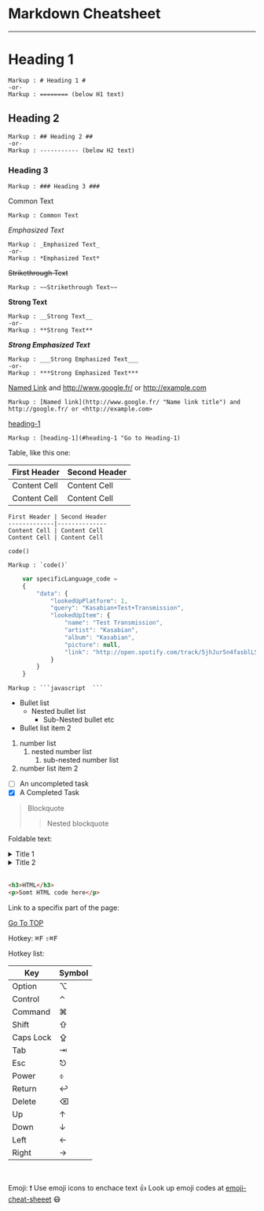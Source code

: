 Markdown Cheatsheet<a name="TOP"></a>
=======================

-----

# Heading 1 #
    Markup : # Heading 1 #
    -or-
    Markup : ======== (below H1 text)

## Heading 2 ##
    Markup : ## Heading 2 ##
    -or-
    Markup : ----------- (below H2 text)

### Heading 3 ###
    Markup : ### Heading 3 ###

Common Text

    Markup : Common Text

_Emphasized Text_

    Markup : _Emphasized Text_
    -or-
    Markup : *Emphasized Text*

~~Strikethrough Text~~

    Markup : ~~Strikethrough Text~~

__Strong Text__

    Markup : __Strong Text__
    -or-
    Markup : **Strong Text**

___Strong Emphasized Text___

    Markup : ___Strong Emphasized Text___
    -or-
    Markup : ***Strong Emphasized Text***

[Named Link](http://www.google.fr/ "Named link title") and http://www.google.fr/ or <http://example.com>

    Markup : [Named link](http://www.google.fr/ "Name link title") and http://google.fr/ or <http://example.com>

[heading-1](#heading-1 "Go to Heading-1")

    Markup : [heading-1](#heading-1 "Go to Heading-1)

Table, like this one:

First Header | Second Header
-------------|--------------
Content Cell | Content Cell
Content Cell | Content Cell

```
First Header | Second Header 
-------------|--------------
Content Cell | Content Cell
Content Cell | Content Cell
```

`code()`

    Markup : `code()`

```javascript
    var specificLanguage_code = 
    {
        "data": {
            "lookedUpPlatform": 1,
            "query": "Kasabian+Test+Transmission",
            "lookedUpItem": {
                "name": "Test Transmission",
                "artist": "Kasabian",
                "album": "Kasabian",
                "picture": null,
                "link": "http://open.spotify.com/track/5jhJur5n4fasblLSCOcrTp"
            }
        }
    }
```

    Markup : ```javascript  ```

* Bullet list
    * Nested bullet list
        * Sub-Nested bullet etc
* Bullet list item 2
1. number list
    1. nested number list
        1. sub-nested number list
2. number list item 2

- [ ] An uncompleted task
- [x] A Completed Task

> Blockquote
>> Nested blockquote

Foldable text:

<details>
    <summary>Title 1</summary>
    <p> Content 1 Content 1 Content 1 Coontent 1 Content 1 </p>
</details>
<details>
    <summary>Title 2</summary>
    <p> Content 2 Content 2 Content 2 Content 2 Content 2 </p>
</details>

<br>

```html
<h3>HTML</h3>
<p>Somt HTML code here</p>
```

Link to a specifix part of the page:

[Go To TOP](#TOP)

Hotkey:
<kbd> &#8984;F</kbd>
<kbd> &#8679;&#8984;F </kbd>

Hotkey list:


| Key | Symbol |
| --- | --- |
| Option | ⌥ |
| Control | ⌃ |
| Command | ⌘ |
| Shift | ⇧ |
| Caps Lock | ⇪ |
| Tab | ⇥ |
| Esc | ⎋ |
| Power | ⌽ |
| Return | ↩ |
| Delete | ⌫ |
| Up | ↑ |
| Down | ↓ |
| Left | ← |
| Right | → |

<br>

Emoji:
:exclamation: Use emoji icons to enchace text :+1: Look up emoji codes at
[emoji-cheat-sheeet](http://emoji-cheat-sheet.com/)
:mask: